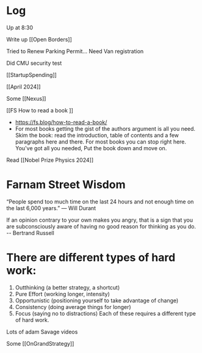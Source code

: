 

# Log


Up at 8:30 

Write up [[Open Borders]]

Tried to Renew Parking Permit... Need Van registration

Did CMU security test

[[StartupSpending]]

[[April 2024]]

Some [[Nexus]]

[[FS How to read a book ]]
- https://fs.blog/how-to-read-a-book/
- For most books getting the gist of the authors argument is all you need. Skim the book: read the introduction, table of contents and a few paragraphs here and there. For most books you can stop right here. You've got all you needed, Put the book down and move on.

Read [[Nobel Prize Physics 2024]]


# Farnam Street Wisdom
“People spend too much time on the last 24 hours and not enough time on the last 6,000 years.”
— Will Durant


If an opinion contrary to your own makes you angry, that is a sign that you are subconsciously aware of having no good reason for thinking as you do.
-- Bertrand Russell 

# There are different types of hard work:
1. Outthinking (a better strategy, a shortcut)  
2. Pure Effort (working longer, intensity)  
3. Opportunistic (positioning yourself to take advantage of change)  
4. Consistency (doing average things for longer)  
5. Focus (saying no to distractions)
Each of these requires a different type of hard work.


Lots of adam Savage videos 

Some [[OnGrandStrategy]]